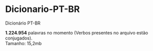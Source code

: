 # Dicionario-PT-BR
Dicionário PT-BR

**1.224.954** palavras no momento (Verbos presentes no arquivo estão conjugados).</br>
Tamanho: 15,2mb
